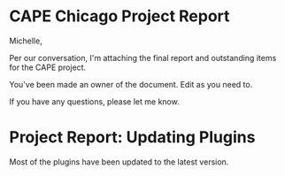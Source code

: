 # CAPE Chicago Project Report

Michelle,

Per our conversation, I'm attaching the final report and outstanding items for the CAPE project.

You've been made an owner of the document. Edit as you need to.

If you have any questions, please let me know.

# Project Report: Updating Plugins

Most of the plugins have been updated to the latest version. 

